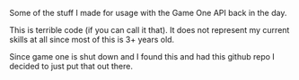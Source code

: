 Some of the stuff I made for usage with the Game One API back in the day.

This is terrible code (if you can call it that). It does not represent my current skills at all since most of this is 3+ years old.

Since game one is shut down and I found this and had this github repo I decided to just put that out there.
